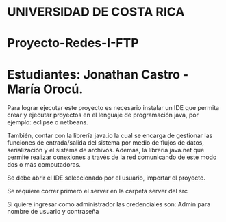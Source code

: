 # UNIVERSIDAD DE COSTA RICA 
# Proyecto-Redes-I-FTP
# Estudiantes: Jonathan Castro - María Orocú.

Para lograr ejecutar este proyecto es necesario instalar un IDE que permita crear y ejecutar proyectos en el lenguaje de programación java, por ejemplo: eclipse o netbeans.

También, contar con la librería java.io la cual se encarga de gestionar las funciones de entrada/salida del sistema por medio de flujos de datos, serialización y el sistema de archivos. Además, la librería java.net que permite realizar conexiones a través de la red comunicando de este modo dos o más computadoras. 

Se debe abrir el IDE seleccionado por el usuario, importar el proyecto.

Se requiere correr primero el server en la carpeta server del src

Si quiere ingresar como administrador las credenciales son: Admin para nombre de usuario y contraseña

